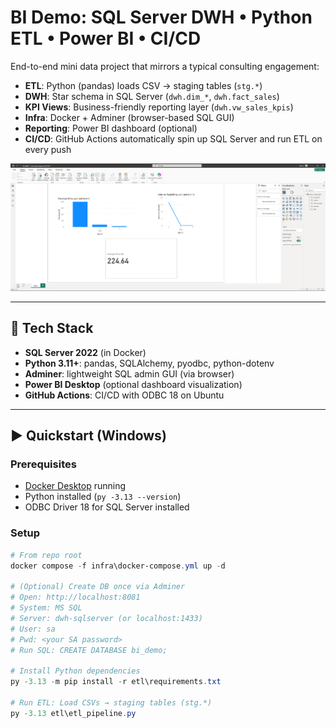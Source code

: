 # BI Demo: SQL Server DWH • Python ETL • Power BI • CI/CD

End-to-end mini data project that mirrors a typical consulting engagement:

- **ETL**: Python (pandas) loads CSV → staging tables (`stg.*`)
- **DWH**: Star schema in SQL Server (`dwh.dim_*`, `dwh.fact_sales`)
- **KPI Views**: Business-friendly reporting layer (`dwh.vw_sales_kpis`)
- **Infra**: Docker + Adminer (browser-based SQL GUI)
- **Reporting**: Power BI dashboard (optional)
- **CI/CD**: GitHub Actions automatically spin up SQL Server and run ETL on every push

<p align="center">
  <img src="docs/PowerBI.png" alt="KPI view" width="720"/>
</p>

---

## 🔧 Tech Stack

- **SQL Server 2022** (in Docker)
- **Python 3.11+**: pandas, SQLAlchemy, pyodbc, python-dotenv
- **Adminer**: lightweight SQL admin GUI (via browser)
- **Power BI Desktop** (optional dashboard visualization)
- **GitHub Actions**: CI/CD with ODBC 18 on Ubuntu

---

## ▶️ Quickstart (Windows)

### Prerequisites
- [Docker Desktop](https://www.docker.com/products/docker-desktop/) running  
- Python installed (`py -3.13 --version`)  
- ODBC Driver 18 for SQL Server installed  

### Setup

```powershell
# From repo root
docker compose -f infra\docker-compose.yml up -d

# (Optional) Create DB once via Adminer
# Open: http://localhost:8081
# System: MS SQL
# Server: dwh-sqlserver (or localhost:1433)
# User: sa
# Pwd: <your SA password>
# Run SQL: CREATE DATABASE bi_demo;

# Install Python dependencies
py -3.13 -m pip install -r etl\requirements.txt

# Run ETL: Load CSVs → staging tables (stg.*)
py -3.13 etl\etl_pipeline.py

